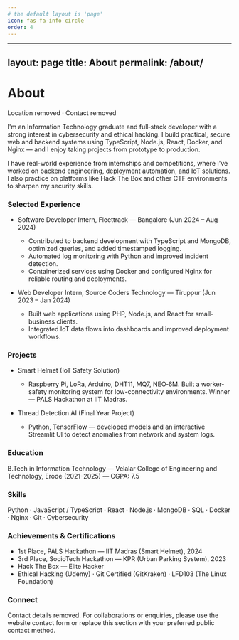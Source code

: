 ```yaml
---
# the default layout is 'page'
icon: fas fa-info-circle
order: 4
---
```

---
layout: page
title: About
permalink: /about/
---

# About

Location removed · Contact removed

I'm an Information Technology graduate and full‑stack developer with a strong interest in cybersecurity and ethical hacking. I build practical, secure web and backend systems using TypeScript, Node.js, React, Docker, and Nginx — and I enjoy taking projects from prototype to production.

I have real-world experience from internships and competitions, where I've worked on backend engineering, deployment automation, and IoT solutions. I also practice on platforms like Hack The Box and other CTF environments to sharpen my security skills.

### Selected Experience

- Software Developer Intern, Fleettrack — Bangalore (Jun 2024 – Aug 2024)
  - Contributed to backend development with TypeScript and MongoDB, optimized queries, and added timestamped logging.
  - Automated log monitoring with Python and improved incident detection.
  - Containerized services using Docker and configured Nginx for reliable routing and deployments.

- Web Developer Intern, Source Coders Technology — Tiruppur (Jun 2023 – Jan 2024)
  - Built web applications using PHP, Node.js, and React for small-business clients.
  - Integrated IoT data flows into dashboards and improved deployment workflows.

### Projects

- Smart Helmet (IoT Safety Solution)
  - Raspberry Pi, LoRa, Arduino, DHT11, MQ7, NEO‑6M. Built a worker-safety monitoring system for low-connectivity environments. Winner — PALS Hackathon at IIT Madras.

- Thread Detection AI (Final Year Project)
  - Python, TensorFlow — developed models and an interactive Streamlit UI to detect anomalies from network and system logs.

### Education

B.Tech in Information Technology — Velalar College of Engineering and Technology, Erode (2021–2025) — CGPA: 7.5

### Skills

Python · JavaScript / TypeScript · React · Node.js · MongoDB · SQL · Docker · Nginx · Git · Cybersecurity

### Achievements & Certifications

- 1st Place, PALS Hackathon — IIT Madras (Smart Helmet), 2024
- 3rd Place, SocioTech Hackathon — KPR (Urban Parking System), 2023
- Hack The Box — Elite Hacker
- Ethical Hacking (Udemy) · Git Certified (GitKraken) · LFD103 (The Linux Foundation)

### Connect

Contact details removed. For collaborations or enquiries, please use the website contact form or replace this section with your preferred public contact method.
